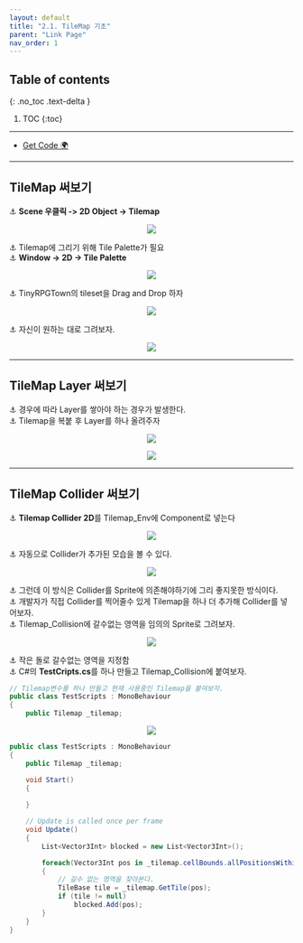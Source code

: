 ```yaml
---
layout: default
title: "2.1. TileMap 기초"
parent: "Link Page"
nav_order: 1
---
```


## Table of contents
{: .no_toc .text-delta }

1. TOC
{:toc}

---

* [Get Code 🌍](https://github.com/EasyCoding-7/UnityPortfolio/tree/2.1.Tilemap)

---

## TileMap 써보기

⚓ **Scene 우클릭 -> 2D Object -> Tilemap**

<p align="center">
  <img src="https://taehyungs-programming-blog.github.io/blog/assets/images/csharp/unity-adv/unity-adv-2-1-1.png"/>
</p>

⚓ Tilemap에 그리기 위해 Tile Palette가 필요<br>
⚓ **Window -> 2D -> Tile Palette**

<p align="center">
  <img src="https://taehyungs-programming-blog.github.io/blog/assets/images/csharp/unity-adv/unity-adv-2-1-2.png"/>
</p>

⚓ TinyRPGTown의 tileset을 Drag and Drop 하자

<p align="center">
  <img src="https://taehyungs-programming-blog.github.io/blog/assets/images/csharp/unity-adv/unity-adv-2-1-3.png"/>
</p>

⚓ 자신이 원하는 대로 그려보자.

<p align="center">
  <img src="https://taehyungs-programming-blog.github.io/blog/assets/images/csharp/unity-adv/unity-adv-2-1-4.png"/>
</p>

---

## TileMap Layer 써보기

⚓ 경우에 따라 Layer를 쌓아야 하는 경우가 발생한다.<br>
⚓ Tilemap을 복붙 후 Layer를 하나 올려주자

<p align="center">
  <img src="https://taehyungs-programming-blog.github.io/blog/assets/images/csharp/unity-adv/unity-adv-2-1-5.png"/>
</p>

<p align="center">
  <img src="https://taehyungs-programming-blog.github.io/blog/assets/images/csharp/unity-adv/unity-adv-2-1-6.png"/>
</p>

---

## TileMap Collider 써보기

⚓ **Tilemap Collider 2D**를 Tilemap_Env에 Component로 넣는다

<p align="center">
  <img src="https://taehyungs-programming-blog.github.io/blog/assets/images/csharp/unity-adv/unity-adv-2-1-7.png"/>
</p>

⚓ 자동으로 Collider가 추가된 모습을 볼 수 있다.

<p align="center">
  <img src="https://taehyungs-programming-blog.github.io/blog/assets/images/csharp/unity-adv/unity-adv-2-1-8.png"/>
</p>

⚓ 그런데 이 방식은 Collider를 Sprite에 의존해야하기에 그리 좋지못한 방식이다.<br>
⚓ 개발자가 직접 Collider를 찍어줄수 있게 Tilemap을 하나 더 추가해 Collider를 넣어보자.<br>
⚓ Tilemap_Collision에 갈수없는 영역을 임의의 Sprite로 그려보자.

<p align="center">
  <img src="https://taehyungs-programming-blog.github.io/blog/assets/images/csharp/unity-adv/unity-adv-2-1-9.png"/>
</p>

⚓ 작은 돌로 갈수없는 영역을 지정함<br>
⚓ C#의 **TestCripts.cs**를 하나 만들고 Tilemap_Collision에  붙여보자.

```cs
// Tilemap변수를 하나 만들고 현재 사용중인 Tilemap을 붙여보자.
public class TestScripts : MonoBehaviour
{
    public Tilemap _tilemap;
```

<p align="center">
  <img src="https://taehyungs-programming-blog.github.io/blog/assets/images/csharp/unity-adv/unity-adv-2-1-10.png"/>
</p>

```cs
public class TestScripts : MonoBehaviour
{
    public Tilemap _tilemap;

    void Start()
    {
        
    }

    // Update is called once per frame
    void Update()
    {
        List<Vector3Int> blocked = new List<Vector3Int>();

        foreach(Vector3Int pos in _tilemap.cellBounds.allPositionsWithin)
        {
            // 갈수 없는 영역을 찾아본다.
            TileBase tile = _tilemap.GetTile(pos);
            if (tile != null)
                blocked.Add(pos);
        }
    }
}
```


